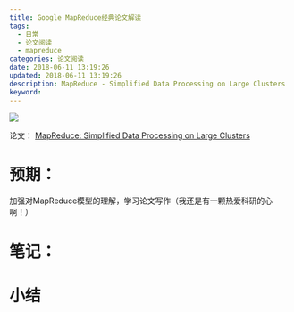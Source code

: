 ```yaml
---
title: Google MapReduce经典论文解读
tags:
  - 日常
  - 论文阅读
  - mapreduce
categories: 论文阅读
date: 2018-06-11 13:19:26
updated: 2018-06-11 13:19:26
description: MapReduce - Simplified Data Processing on Large Clusters
keyword: 
---
```


![](https://ws2.sinaimg.cn/large/006tKfTcly1fs76fa94btj317o0bggmx.jpg)

论文： [MapReduce: Simplified Data Processing on Large Clusters](https://static.googleusercontent.com/media/research.google.com/zh-CN//archive/mapreduce-osdi04.pdf)
 
<!-- more -->


# 预期：

加强对MapReduce模型的理解，学习论文写作（我还是有一颗热爱科研的心啊！）

# 笔记：

# 小结


